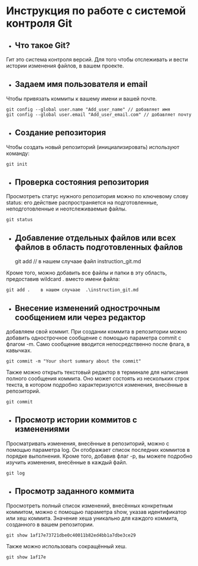 # **Инструкция по работе с системой контроля Git**


+ ## Что такое Git?
 
Гит это система контроля версий. Для того чтобы отслеживать и вести истории изменения файлов, в вашем проекте.

+ ## Задаем имя пользователя и email
Чтобы привязать коммиты к вашему имени и вашей почте.

    git config --global user.name "Add_user_name" // добавляет имя 
    git config --global user.email "Add_user_email.com" // добавляет почту

+ ## Создание репозитория 

Чтобы создать новый репозиторий (инициализировать) используют команду:

    git init

+ ## Проверка состояния репозитория
Просмотреть статус нужного репозитория можно по ключевому слову status: его действие распространяется на подготовленные, неподготовленные и неотслеживаемые файлы.

    git status 

+ ## Добавление отдельных файлов или всех файлов в область подготовленных файлов

    git add  // в нашем случаае файл instruction_git.md

Кроме того, можно добавить все файлы и папки в эту область, предоставив wildcard . вместо имени файла:

    git add .    в нашем случаае  .\instruction_git.md

 + ## Внесение изменений однострочным сообщением или через редактор   
добавляем свой коммит. При создании коммита в репозитории можно добавить однострочное сообщение с помощью параметра commit с флагом -m. Само сообщение вводится непосредственно после флага, в кавычках.

    git commit -m "Your short summary about the commit"

Также можно открыть текстовый редактор в терминале для написания полного сообщения коммита. Оно может состоять из нескольких строк текста, в котором подробно характеризуются изменения, внесённые в репозиторий.
    
    git commit

+ ## Просмотр истории коммитов с изменениями
Просматривать изменения, внесённые в репозиторий, можно с помощью параметра log. Он отображает список последних коммитов в порядке выполнения. Кроме того, добавив флаг -p, вы можете подробно изучить изменения, внесённые в каждый файл.

    git log

+ ## Просмотр заданного коммита
Просмотреть полный список изменений, внесённых конкретным коммитом, можно с помощью параметра show, указав идентификатор или хеш коммита. Значение хеша уникально для каждого коммита, созданного в вашем репозитории.

    git show 1af17e73721dbe0c40011b82ed4bb1a7dbe3ce29

Также можно использовать сокращённый хеш.

    git show 1af17e
    


